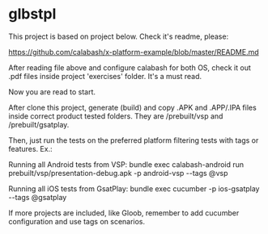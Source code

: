 # glbstpl

This project is based on project below. Check it's readme, please:

https://github.com/calabash/x-platform-example/blob/master/README.md

After reading file above and configure calabash for both OS, check it out .pdf files inside project 'exercises' folder. It's a must read.

Now you are read to start. 

After clone this project, generate (build) and copy .APK and .APP/.IPA files inside correct product tested folders. They are /prebuilt/vsp and /prebuilt/gsatplay.

Then, just run the tests on the preferred platform filtering tests with tags or features. Ex.:

Running all Android tests from VSP:
bundle exec calabash-android run prebuilt/vsp/presentation-debug.apk -p android-vsp --tags @vsp

Running all iOS tests from GsatPlay:
bundle exec cucumber -p ios-gsatplay --tags @gsatplay


If more projects are included, like Gloob, remember to add cucumber configuration and use tags on scenarios. 